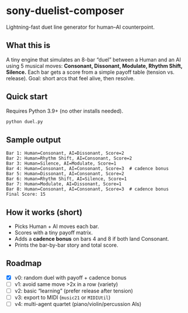 # sony-duelist-composer
Lightning-fast duet line generator for human–AI counterpoint.

## What this is
A tiny engine that simulates an 8-bar “duel” between a Human and an AI using 5 musical moves:
**Consonant, Dissonant, Modulate, Rhythm Shift, Silence.**
Each bar gets a score from a simple payoff table (tension vs. release).
Goal: short arcs that feel alive, then resolve.

## Quick start
Requires Python 3.9+ (no other installs needed).

```bash
python duel.py
```

## Sample output
```
Bar 1: Human=Consonant, AI=Dissonant, Score=2
Bar 2: Human=Rhythm Shift, AI=Consonant, Score=2
Bar 3: Human=Silence, AI=Modulate, Score=1
Bar 4: Human=Consonant, AI=Consonant, Score=3  # cadence bonus
Bar 5: Human=Dissonant, AI=Consonant, Score=2
Bar 6: Human=Rhythm Shift, AI=Silence, Score=1
Bar 7: Human=Modulate, AI=Dissonant, Score=1
Bar 8: Human=Consonant, AI=Consonant, Score=3  # cadence bonus
Final Score: 15
```

## How it works (short)
- Picks Human + AI moves each bar.
- Scores with a tiny payoff matrix.
- Adds a **cadence bonus** on bars 4 and 8 if both land Consonant.
- Prints the bar-by-bar story and total score.

## Roadmap
- [x] v0: random duel with payoff + cadence bonus
- [ ] v1: avoid same move >2x in a row (variety)
- [ ] v2: basic “learning” (prefer release after tension)
- [ ] v3: export to MIDI (`music21` or `MIDIUtil`)
- [ ] v4: multi-agent quartet (piano/violin/percussion AIs)
